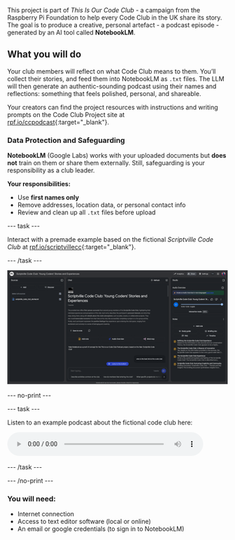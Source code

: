 This project is part of *This Is Our Code Club* \- a campaign from the Raspberry Pi Foundation to help every Code Club in the UK share its story. The goal is to produce a creative, personal artefact \- a podcast episode \- generated by an AI tool called **NotebookLM**. 

## What you will do

Your club members will reflect on what Code Club means to them. You’ll collect their stories, and feed them into NotebookLM as `.txt` files. The LLM will then generate an authentic-sounding podcast using their names and reflections: something that feels polished, personal, and shareable.

Your creators can find the project resources with instructions and writing prompts on the Code Club Project site at [rpf.io/ccpodcast](http://rpf.io/ccpodcast){:target="_blank"}.  

### Data Protection and Safeguarding

**NotebookLM** (Google Labs) works with your uploaded documents but **does not** train on them or share them externally. Still, safeguarding is your responsibility as a club leader.

**Your responsibilities:**
* Use **first names only**  
* Remove addresses, location data, or personal contact info  
* Review and clean up all `.txt` files before upload

--- task ---

Interact with a premade example based on the fictional *Scriptville Code Club* at [rpf.io/scriptvillecc](http://rpf.io/scriptvillecc){:target="_blank"}.

--- /task ---

![NotebookLM interface showing young coders' stories with source file, full text, playback controls, and notes.](images/NBLM_screenshot.png)

--- no-print ---

--- task ---

Listen to an example podcast about the fictional code club here:

<audio controls style="width:100%;max-width:448px;">
  <source src="images/ccpodcast.mp3" type="audio/mpeg">
  Your browser doesn’t support the <code>&lt;audio&gt;</code> element —
  <a href="images/ccpodcast.mp3">download the file instead</a>.
</audio>

--- /task ---

--- /no-print ---



### You will need:
- Internet connection
- Access to text editor software (local or online)
- An email or google credentials (to sign in to NotebookLM)

